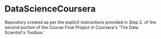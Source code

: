 # DataScienceCoursera
Repository created as per the explicit instructions provided in Step 2. of the second portion of the Course Final Project in Coursera's 'The Data Scientist's Toolbox.'
